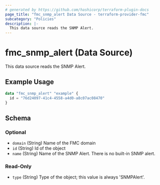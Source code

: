 ```yaml
---
# generated by https://github.com/hashicorp/terraform-plugin-docs
page_title: "fmc_snmp_alert Data Source - terraform-provider-fmc"
subcategory: "Policies"
description: |-
  This data source reads the SNMP Alert.
---
```


# fmc_snmp_alert (Data Source)

This data source reads the SNMP Alert.

## Example Usage

```terraform
data "fmc_snmp_alert" "example" {
  id = "76d24097-41c4-4558-a4d0-a8c07ac08470"
}
```

<!-- schema generated by tfplugindocs -->
## Schema

### Optional

- `domain` (String) Name of the FMC domain
- `id` (String) Id of the object
- `name` (String) Name of the SNMP Alert. There is no built-in SNMP alert.

### Read-Only

- `type` (String) Type of the object; this value is always 'SNMPAlert'.
